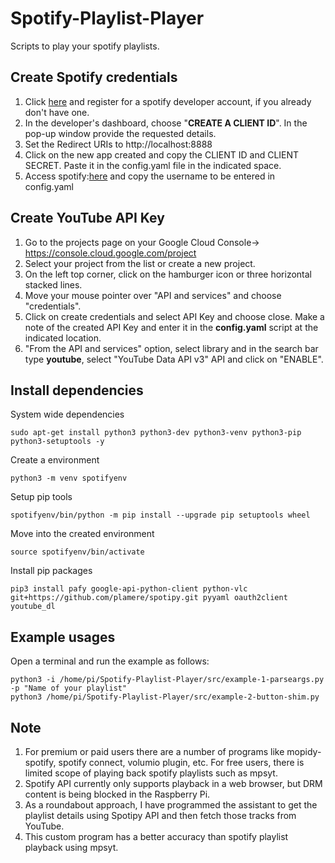 # Spotify-Playlist-Player
  Scripts to play your spotify playlists.

## Create Spotify credentials   
1. Click [here](https://developer.spotify.com/dashboard/login) and register for a spotify developer account, if you already don't have one.  
2. In the developer's dashboard, choose "**CREATE A CLIENT ID**". In the pop-up window provide the requested details.  
3. Set the Redirect URIs to http://localhost:8888    
4. Click on the new app created and copy the CLIENT ID and CLIENT SECRET. Paste it in the config.yaml file in the indicated space.  
5. Access spotify:[here]( https://www.spotify.com/account/overview/) and copy the username to be entered in config.yaml   

## Create YouTube API Key   
1. Go to the projects page on your Google Cloud Console-> https://console.cloud.google.com/project  
2. Select your project from the list or create a new project.  
3. On the left top corner, click on the hamburger icon or three horizontal stacked lines.  
4. Move your mouse pointer over "API and services" and choose "credentials".
5. Click on create credentials and select API Key and choose close. Make a note of the created API Key and enter it in the **config.yaml** script at the indicated location.  
6. "From the API and services" option, select library and in the search bar type **youtube**, select "YouTube Data API v3" API and click on "ENABLE".  

## Install dependencies
   System wide dependencies    
   ```
   sudo apt-get install python3 python3-dev python3-venv python3-pip python3-setuptools -y       
   ```   
   Create a environment    
   ```   
   python3 -m venv spotifyenv      
   ```   
   Setup pip tools   
   ```   
   spotifyenv/bin/python -m pip install --upgrade pip setuptools wheel    
   ```   
   Move into the created environment  
   ```   
   source spotifyenv/bin/activate   
   ```    
   Install pip packages   
   ```   
   pip3 install pafy google-api-python-client python-vlc git+https://github.com/plamere/spotipy.git pyyaml oauth2client youtube_dl   
   ```   

## Example usages   
   Open a terminal and run the example as follows:  
   ```   
   python3 -i /home/pi/Spotify-Playlist-Player/src/example-1-parseargs.py -p "Name of your playlist"   
   python3 /home/pi/Spotify-Playlist-Player/src/example-2-button-shim.py   
   ```

## Note   
1. For premium or paid users there are a number of programs like mopidy-spotify, spotify connect, volumio plugin, etc. For free users, there is limited scope of playing back spotify playlists such as mpsyt.
2. Spotify API currently only supports playback in a web browser, but DRM content is being blocked in the Raspberry Pi.    
3. As a roundabout approach, I have programmed the assistant to get the playlist details using Spotipy API and then fetch those tracks from YouTube.    
4. This custom program has a better accuracy than spotify playlist playback using mpsyt.     
